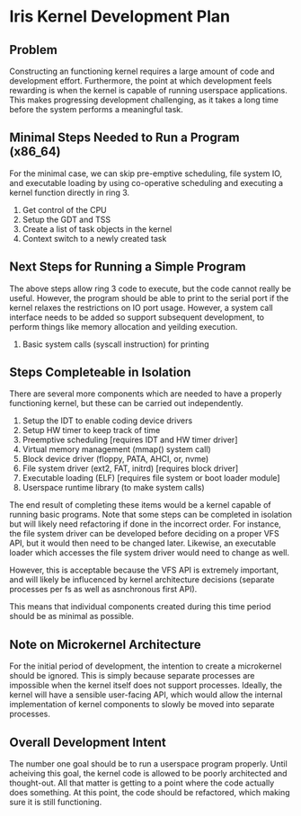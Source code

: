 # Iris Kernel Development Plan

## Problem

Constructing an functioning kernel requires a large amount of code and development effort. Furthermore, the point at which development feels rewarding is when the kernel is capable of running userspace applications. This makes progressing development challenging, as it takes a long time before the system performs a meaningful task.

## Minimal Steps Needed to Run a Program (x86_64)

For the minimal case, we can skip pre-emptive scheduling, file system IO, and executable loading by using co-operative scheduling and executing a kernel function directly in ring 3.

1. Get control of the CPU
1. Setup the GDT and TSS
1. Create a list of task objects in the kernel
1. Context switch to a newly created task

## Next Steps for Running a Simple Program

The above steps allow ring 3 code to execute, but the code cannot really be useful. However, the program should be able to print to the serial port if the kernel relaxes the restrictions on IO port usage. However, a system call interface needs to be added so support subsequent development, to perform things like memory allocation and yeilding execution.

1. Basic system calls (syscall instruction) for printing

## Steps Completeable in Isolation

There are several more components which are needed to have a properly functioning kernel, but these can be carried out independently.

1. Setup the IDT to enable coding device drivers
1. Setup HW timer to keep track of time
1. Preemptive scheduling [requires IDT and HW timer driver]
1. Virtual memory management (mmap() system call)
1. Block device driver (floppy, PATA, AHCI, or, nvme)
1. File system driver (ext2, FAT, initrd) [requires block driver]
1. Executable loading (ELF) [requires file system or boot loader module]
1. Userspace runtime library (to make system calls)

The end result of completing these items would be a kernel capable of running basic programs. Note that some steps can be completed in isolation but will likely need refactoring if done in the incorrect order. For instance, the file system driver can be developed before deciding on a proper VFS API, but it would then need to be changed later. Likewise, an executable loader which accesses the file system driver would need to change as well.

However, this is acceptable because the VFS API is extremely important, and will likely be influcenced by kernel architecture decisions (separate processes per fs as well as asnchronous first API).

This means that individual components created during this time period should be as minimal as possible.

## Note on Microkernel Architecture

For the initial period of development, the intention to create a microkernel should be ignored. This is simply because separate processes are impossible when the kernel itself does not support processes. Ideally, the kernel will have a sensible user-facing API, which would allow the internal implementation of kernel components to slowly be moved into separate processes.

## Overall Development Intent

The number one goal should be to run a userspace program properly. Until acheiving this goal, the kernel code is allowed to be poorly architected and thought-out. All that matter is getting to a point where the code actually does something. At this point, the code should be refactored, which making sure it is still functioning.